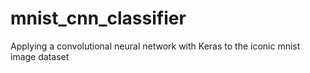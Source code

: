 # mnist_cnn_classifier
Applying a convolutional neural network with Keras to the iconic mnist image dataset

